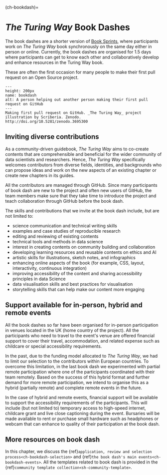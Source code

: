 (ch-bookdash)=
# _The Turing Way_ Book Dashes

The book dashes are a shorter version of [Book Sprints](https://en.wikipedia.org/wiki/Book_sprint), where participants work on _The Turing Way_ book synchronously on the same day either in person or online.
Currently, the book dashes are organised for 1.5 days where participants can get to know each other and collaboratively develop and enhance resources in the Turing Way book.

These are often the first occasion for many people to make their first pull request on an Open Source project.

```{figure} ../figures/bookdash.png
---
height: 200px
name: bookdash
alt: A person helping out another person making their first pull request on GitHub
---
Making first pull request on GitHub. _The Turing Way_ project illustration by Scriberia. Zenodo. http://doi.org/10.5281/zenodo.3695300
```

## Inviting diverse contributions

As a community-driven guidebook, _The Turing Way_ aims to co-create contents that are comprehensible and beneficial for the wider community of data scientists and researchers.
Hence, _The Turing Way_ specifically welcomes contributors from diverse fields, identities, and backgrounds who can propose ideas and work on the new aspects of an existing chapter or create new chapters in its guides.

All the contributors are managed through GitHub.
Since many participants of book dash are new to the project and often new users of GitHub, the team members make sure that they take time to introduce the project and teach collaboration through GitHub before the book dash.

The skills and contributions that we invite at the book dash include, but are not limited to:

- science communication and technical writing skills
- examples and case studies of reproducible research
- editing and reviewing of existing contents
- technical tools and methods in data science
- interest in creating contents on community building and collaboration
- developing learning resources and reusable contents on ethics and AI
- artistic skills for illustrations, sketch notes, and infographics
- enhancing online aspects of the book (for example, CSS, layout, interactivity, continuous integration)
- improving accessibility of the content and sharing accessibility principles in data Science
- data visualisation skills and best practices for visualisation
- storytelling skills that can help make our content more engaging

## Support available for in-person, hybrid and remote events

All the book dashes so far have been organised for in-person participation in venues located in the UK (home country of the project).
All the participants who need to travel to the event's venue are offered financial support to cover their travel, accommodation, and related expense such as childcare or special accessibility requirements.

In the past, due to the funding model allocated to _The Turing Way_, we had to limit our selection to the contributors within European countries.
To overcome this limitation, in the last book dash we experimented with partial remote participation where one of the participants coordinated with their team remotely.
Based on the success of this hybrid format and further demand for more remote participation, we intend to organise this as a hybrid (partially remote) and complete remote events in the future.

In the case of hybrid and remote events, financial support will be available to support the accessibility requirements of the participants.
This will include (but not limited to) temporary access to high-speed internet, childcare grant and live close captioning during the event.
Bursaries will be made available to rent or purchase small hardware such as headphones or webcam that can enhance to quality of their participation at the book dash.

## More resources on book dash

In this chapter, we discuss the {ref}`application, review and selection process<ch-bookdash-selection>` and {ref}`the book dash's main events<ch-bookdash-events>`.
All the templates related to book dash is provided in the {ref}`community template collection<sh-community-template>`.
